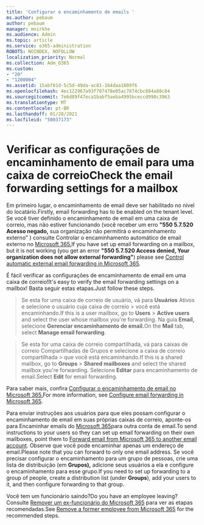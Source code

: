 ```yaml
---
title: 'Configurar o encaminhamento de emails '
ms.author: pebaum
author: pebaum
manager: mnirkhe
ms.audience: Admin
ms.topic: article
ms.service: o365-administration
ROBOTS: NOINDEX, NOFOLLOW
localization_priority: Normal
ms.collection: Adm_O365
ms.custom:
- "20"
- "1200004"
ms.assetid: 15abf81d-5c5d-49da-ac81-1b4daa1809f6
ms.openlocfilehash: 4ec122967a93f707478e05ac7874cbc884a88c84
ms.sourcegitcommit: 7e6d89f47eca1babf5aeba4995bceccd990c3963
ms.translationtype: MT
ms.contentlocale: pt-BR
ms.lasthandoff: 01/28/2021
ms.locfileid: "50037173"
---
```

# <a name="check-the-email-forwarding-settings-for-a-mailbox"></a><span data-ttu-id="b5d38-102">Verificar as configurações de encaminhamento de email para uma caixa de correio</span><span class="sxs-lookup"><span data-stu-id="b5d38-102">Check the email forwarding settings for a mailbox</span></span>

<span data-ttu-id="b5d38-103">Em primeiro lugar, o encaminhamento de email deve ser habilitado no nível do locatário.</span><span class="sxs-lookup"><span data-stu-id="b5d38-103">Firstly, email forwarding has to be enabled on the tenant level.</span></span> <span data-ttu-id="b5d38-104">Se você tiver definido o encaminhamento de email em uma caixa de correio, mas não estiver funcionando (você receber um erro **"550 5.7.520 Acesso negado,** sua organização não permitirá o encaminhamento externo" ) consulte Controlar o encaminhamento automático de email externo no [Microsoft 365.](https://docs.microsoft.com/microsoft-365/security/office-365-security/external-email-forwarding?view=o365-worldwide)</span><span class="sxs-lookup"><span data-stu-id="b5d38-104">If you have set up email forwarding on a mailbox, but it is not working (you get an error **"550 5.7.520 Access denied, Your organization does not allow external forwarding"**) please see [Control automatic external email forwarding in Microsoft 365](https://docs.microsoft.com/microsoft-365/security/office-365-security/external-email-forwarding?view=o365-worldwide).</span></span>

<span data-ttu-id="b5d38-105">É fácil verificar as configurações de encaminhamento de email em uma caixa de correio!</span><span class="sxs-lookup"><span data-stu-id="b5d38-105">It's easy to verify the email forwarding settings on a mailbox!</span></span> <span data-ttu-id="b5d38-106">Basta seguir estas etapas.</span><span class="sxs-lookup"><span data-stu-id="b5d38-106">Just follow these steps.</span></span>
  
> <span data-ttu-id="b5d38-107">Se esta for uma caixa de correio de usuário, vá para **Usuários** Ativos e selecione o usuário cuja caixa de correio \>  você está encaminhando.</span><span class="sxs-lookup"><span data-stu-id="b5d38-107">If this is a user mailbox, go to **Users** \> **Active users** and select the user whose mailbox you're forwarding.</span></span> <span data-ttu-id="b5d38-108">Na guia **Email,** selecione **Gerenciar encaminhamento de email.**</span><span class="sxs-lookup"><span data-stu-id="b5d38-108">On the **Mail** tab, select **Manage email forwarding**.</span></span>

> <span data-ttu-id="b5d38-109">Se esta for uma caixa  de correio compartilhada, vá para caixas de correio Compartilhadas de Grupos e selecione a caixa de correio compartilhada \>  que você está encaminhando.</span><span class="sxs-lookup"><span data-stu-id="b5d38-109">If this is a shared mailbox, go to **Groups** \> **Shared mailboxes** and select the shared mailbox you're forwarding.</span></span> <span data-ttu-id="b5d38-110">Selecione **Editar** para encaminhamento de email.</span><span class="sxs-lookup"><span data-stu-id="b5d38-110">Select **Edit** for email forwarding.</span></span>

<span data-ttu-id="b5d38-111">Para saber mais, confira [Configurar o encaminhamento de email no Microsoft 365.](https://docs.microsoft.com/microsoft-365/admin/email/configure-email-forwarding)</span><span class="sxs-lookup"><span data-stu-id="b5d38-111">For more information, see [Configure email forwarding in Microsoft 365](https://docs.microsoft.com/microsoft-365/admin/email/configure-email-forwarding).</span></span>
  
<span data-ttu-id="b5d38-112">Para enviar instruções aos usuários para que eles possam configurar o encaminhamento de email em suas próprias caixas de correio, aponte-os para Encaminhar emails do [Microsoft 365](https://support.office.com/article/Forward-email-from-Office-365-to-another-email-account-1ed4ee1e-74f8-4f53-a174-86b748ff6a0e)para outra conta de email.</span><span class="sxs-lookup"><span data-stu-id="b5d38-112">To send instructions to your users so they can set up email forwarding on their own mailboxes, point them to [Forward email from Microsoft 365 to another email account](https://support.office.com/article/Forward-email-from-Office-365-to-another-email-account-1ed4ee1e-74f8-4f53-a174-86b748ff6a0e).</span></span> <span data-ttu-id="b5d38-113">Observe que você pode encaminhar apenas um endereço de email.</span><span class="sxs-lookup"><span data-stu-id="b5d38-113">Please note that you can forward to only one email address.</span></span> <span data-ttu-id="b5d38-114">Se você precisar configurar o encaminhamento para um grupo de pessoas, crie uma lista de distribuição (em **Grupos),** adicione seus usuários a ela e configure o encaminhamento para esse grupo.</span><span class="sxs-lookup"><span data-stu-id="b5d38-114">If you need to set up forwarding to a group of people, create a distribution list (under **Groups**), add your users to it, and then configure forwarding to that group.</span></span>
  
<span data-ttu-id="b5d38-115">Você tem um funcionário saindo?</span><span class="sxs-lookup"><span data-stu-id="b5d38-115">Do you have an employee leaving?</span></span> <span data-ttu-id="b5d38-116">Consulte [Remover um ex-funcionário do Microsoft 365](https://docs.microsoft.com/microsoft-365/admin/add-users/remove-former-employee) para ver as etapas recomendadas.</span><span class="sxs-lookup"><span data-stu-id="b5d38-116">See [Remove a former employee from Microsoft 365](https://docs.microsoft.com/microsoft-365/admin/add-users/remove-former-employee) for the recommended steps.</span></span>